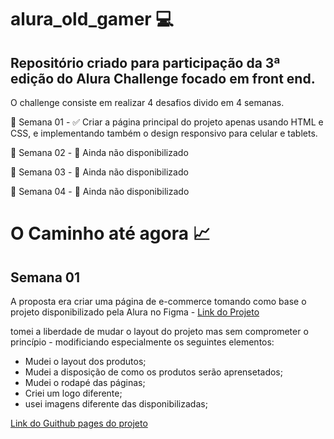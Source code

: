 # alura_old_gamer :computer:

## Repositório criado para participação da 3ª edição do Alura Challenge focado em front end.

O challenge consiste em realizar 4 desafios divido em 4 semanas.

:calendar: Semana 01 - :white_check_mark:
Criar a página principal do projeto apenas usando HTML e CSS, e implementando também o design responsivo para celular e tablets.

:calendar: Semana 02 - :red_circle:
Ainda não disponibilizado

:calendar: Semana 03 - :red_circle:
Ainda não disponibilizado

:calendar: Semana 04 - :red_circle:
Ainda não disponibilizado

# O Caminho até agora :chart_with_upwards_trend:

## Semana 01

A proposta era criar uma página de e-commerce tomando como base o projeto disponibilizado pela Alura no Figma - [Link do Projeto](https://www.figma.com/file/itJpWbvHxSUcUeMPy1lmof/AluraGeek)

tomei a liberdade de mudar o layout do projeto mas sem comprometer o princípio - modificiando especialmente os seguintes elementos:

-   Mudei o layout dos produtos;
-   Mudei a disposição de como os produtos serão aprensetados;
-   Mudei o rodapé das páginas;
-   Criei um logo diferente;
-   usei imagens diferente das disponibilizadas;

[Link do Guithub pages do projeto](https://fmossatto.github.io/alura_old_gamer/)
